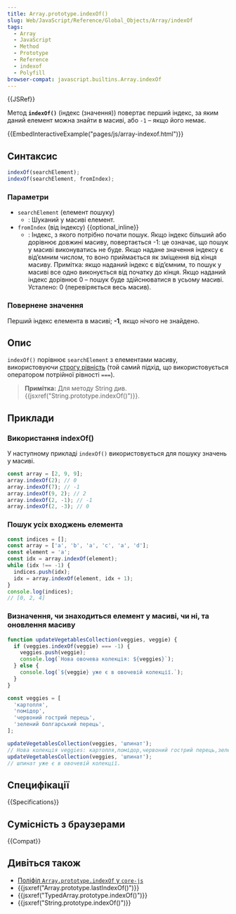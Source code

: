 ```yaml
---
title: Array.prototype.indexOf()
slug: Web/JavaScript/Reference/Global_Objects/Array/indexOf
tags:
  - Array
  - JavaScript
  - Method
  - Prototype
  - Reference
  - indexof
  - Polyfill
browser-compat: javascript.builtins.Array.indexOf
---
```


{{JSRef}}

Метод **`indexOf()`** (індекс (значення)) повертає перший індекс, за яким даний елемент можна знайти в масиві, або `-1` – якщо його немає.

{{EmbedInteractiveExample("pages/js/array-indexof.html")}}

## Синтаксис

```js
indexOf(searchElement);
indexOf(searchElement, fromIndex);
```

### Параметри

- `searchElement` (елемент пошуку)
  - : Шуканий у масиві елемент.
- `fromIndex` (від індексу) {{optional_inline}}
  - : Індекс, з якого потрібно почати пошук. Якщо індекс більший або дорівнює довжині масиву, повертається -1: це означає, що пошук у масиві виконуватись не буде. Якщо надане значення індексу є від’ємним числом, то воно приймається як зміщення від кінця масиву. Примітка: якщо наданий індекс є від’ємним, то пошук у масиві все одно виконується від початку до кінця. Якщо наданий індекс дорівнює 0 – пошук буде здійснюватися в усьому масиві. Усталено: 0 (перевіряється весь масив).

### Повернене значення

Перший індекс елемента в масиві; **-1**, якщо нічого не знайдено.

## Опис

`indexOf()` порівнює `searchElement` з елементами масиву, використовуючи [строгу рівність](/uk/docs/Web/JavaScript/Reference/Operators/Strict_equality) (той самий підхід, що використовується оператором потрійної рівності `===`).

> **Примітка:** Для методу String див.
> {{jsxref("String.prototype.indexOf()")}}.

## Приклади

### Використання indexOf()

У наступному прикладі `indexOf()` використовується для пошуку значень у масиві.

```js
const array = [2, 9, 9];
array.indexOf(2); // 0
array.indexOf(7); // -1
array.indexOf(9, 2); // 2
array.indexOf(2, -1); // -1
array.indexOf(2, -3); // 0
```

### Пошук усіх входжень елемента

```js
const indices = [];
const array = ['a', 'b', 'a', 'c', 'a', 'd'];
const element = 'a';
const idx = array.indexOf(element);
while (idx !== -1) {
  indices.push(idx);
  idx = array.indexOf(element, idx + 1);
}
console.log(indices);
// [0, 2, 4]
```

### Визначення, чи знаходиться елемент у масиві, чи ні, та оновлення масиву

```js
function updateVegetablesCollection(veggies, veggie) {
  if (veggies.indexOf(veggie) === -1) {
    veggies.push(veggie);
    console.log(`Нова овочева колекція: ${veggies}`);
  } else {
    console.log(`${veggie} уже є в овочевій колекції.`);
  }
}

const veggies = [
  'картопля',
  'помідор',
  'червоний гострий перець',
  'зелений болгарський перець',
];

updateVegetablesCollection(veggies, 'шпинат');
// Нова колекція veggies: картопля,помідор,червоний гострий перець,зелений болгарський перець,шпинат
updateVegetablesCollection(veggies, 'шпинат');
// шпинат уже є в овочевій колекції.
```

## Специфікації

{{Specifications}}

## Сумісність з браузерами

{{Compat}}

## Дивіться також

- [Поліфіл `Array.prototype.indexOf` у `core-js`](https://github.com/zloirock/core-js#ecmascript-array)
- {{jsxref("Array.prototype.lastIndexOf()")}}
- {{jsxref("TypedArray.prototype.indexOf()")}}
- {{jsxref("String.prototype.indexOf()")}}
